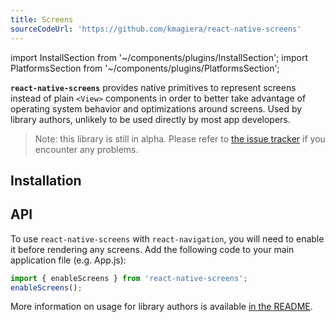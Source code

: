 ```yaml
---
title: Screens
sourceCodeUrl: 'https://github.com/kmagiera/react-native-screens'
---
```


import InstallSection from '~/components/plugins/InstallSection';
import PlatformsSection from '~/components/plugins/PlatformsSection';

**`react-native-screens`** provides native primitives to represent screens instead of plain `<View>` components in order to better take advantage of operating system behavior and optimizations around screens. Used by library authors, unlikely to be used directly by most app developers.

> Note: this library is still in alpha. Please refer to [the issue tracker](https://github.com/kmagiera/react-native-screens/issues) if you encounter any problems.

<PlatformsSection android emulator ios simulator web />

## Installation

<InstallSection packageName="react-native-screens" href="https://github.com/kmagiera/react-native-screens" />

## API

To use `react-native-screens` with `react-navigation`, you will need to enable it before rendering any screens. Add the following code to your main application file (e.g. App.js):

```js
import { enableScreens } from 'react-native-screens';
enableScreens();
```

More information on usage for library authors is available [in the README](https://github.com/kmagiera/react-native-screens).
